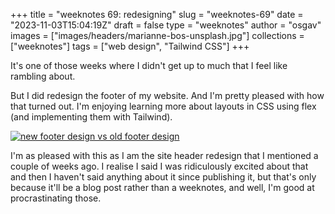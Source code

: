
+++
title = "weeknotes 69: redesigning"
slug = "weeknotes-69"
date = "2023-11-03T15:04:19Z"
draft = false
type = "weeknotes"
author = "osgav"
images = ["images/headers/marianne-bos-unsplash.jpg"]
collections = ["weeknotes"]
tags = ["web design", "Tailwind CSS"]
+++

It's one of those weeks where I didn't get  up to much that I feel like rambling about.

But I did redesign the footer of my website. And I'm pretty pleased with how that turned out. I'm enjoying learning more about layouts in CSS using flex (and implementing them with Tailwind). 

[![new footer design vs old footer design](/images/posts/weeknotes/weeknotes-69-footer-redesign.png "new footer design vs old footer design")](/images/posts/weeknotes/weeknotes-69-footer-redesign.png)

I'm as pleased with this as I am the site header redesign that I mentioned a couple of weeks ago. I realise I said I was ridiculously excited about that and then I haven't said anything about it since publishing it, but that's only because it'll be a blog post rather than a weeknotes, and well, I'm good at procrastinating those. 

<!--more-->
